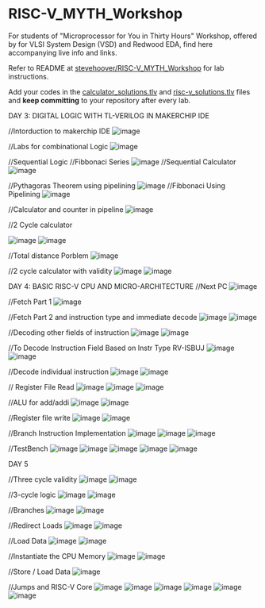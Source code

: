 # RISC-V_MYTH_Workshop

For students of "Microprocessor for You in Thirty Hours" Workshop, offered by for VLSI System Design (VSD) and Redwood EDA, find here accompanying live info and links.

Refer to README at [stevehoover/RISC-V_MYTH_Workshop](https://github.com/stevehoover/RISC-V_MYTH_Workshop) for lab instructions.

Add your codes in the [calculator_solutions.tlv](calculator_solutions.tlv) and [risc-v_solutions.tlv](risc-v_solutions.tlv) files and **keep committing** to your repository after every lab.

DAY 3:
DIGITAL LOGIC WITH TL-VERILOG IN MAKERCHIP IDE

//Intorduction to makerchip IDE
![image](https://user-images.githubusercontent.com/92938137/170808136-e4a76e87-604b-4769-83c2-1be11db23004.png)

//Labs for combinational Logic
![image](https://user-images.githubusercontent.com/92938137/170809678-7063cad8-4f61-400c-a99c-e3df91d2a141.png)

//Sequential Logic
//Fibbonaci Series
![image](https://user-images.githubusercontent.com/92938137/170808413-c62b72ac-b63e-494d-8f05-b5fdc1d6167d.png)
//Sequential Calculator
![image](https://user-images.githubusercontent.com/92938137/170810291-e397f43a-64f2-4efa-a5f4-54f13e0e809b.png)

//Pythagoras Theorem using pipelining
![image](https://user-images.githubusercontent.com/92938137/170810782-6d323e55-6dc1-4daa-80c5-861aa693bdab.png)
//Fibbonaci Using Pipelining
![image](https://user-images.githubusercontent.com/92938137/170811242-87af4067-57ad-4446-a9d6-739bd1f0c5fc.png)

//Calculator and counter in pipeline
![image](https://user-images.githubusercontent.com/92938137/170815690-94e0049d-e676-417c-b18e-8bb4fa462c52.png)

//2 Cycle calculator

![image](https://user-images.githubusercontent.com/92938137/170812865-8135f7b4-e183-4945-ba8a-c34e2d7886f6.png)
![image](https://user-images.githubusercontent.com/92938137/170812888-4ace255e-3d40-40f7-b73a-ee2c1d05cabf.png)

//Total distance Porblem
![image](https://user-images.githubusercontent.com/92938137/170814041-eab3b9a5-75ab-47c0-b43c-941d6d60d1ee.png)

//2 cycle calculator with validity
![image](https://user-images.githubusercontent.com/92938137/170816685-cb5b0b2c-abbf-4279-a199-c26e4f2f3f84.png)
![image](https://user-images.githubusercontent.com/92938137/170816700-8f160ef6-88b0-4ff0-a0ea-981c1c9b8360.png)

DAY 4:
BASIC RISC-V CPU AND MICRO-ARCHITECTURE
//Next PC
![image](https://user-images.githubusercontent.com/92938137/170819916-6c0e45e5-5112-4f4e-83d9-50112d18d7c4.png)

//Fetch Part 1
![image](https://user-images.githubusercontent.com/92938137/170820048-4b62bc41-d4d3-4c6c-a0cb-5c222d9a6429.png)

//Fetch Part 2 and instruction type and immediate decode
![image](https://user-images.githubusercontent.com/92938137/170824067-5bce710c-d1cb-4d12-bcb6-3013c950a7de.png)
![image](https://user-images.githubusercontent.com/92938137/170824087-1f7f9d05-42ba-40a8-b09f-01f6fc9dce77.png)

//Decoding other fields of instruction
![image](https://user-images.githubusercontent.com/92938137/170824435-81e1e08e-2684-4bcb-a660-3522f18a0404.png)
![image](https://user-images.githubusercontent.com/92938137/170824438-55e5c738-dce5-4767-bb69-320899632d95.png)

//To Decode Instruction Field Based on Instr Type RV-ISBUJ
![image](https://user-images.githubusercontent.com/92938137/170825404-58384194-0911-4025-ac99-f79d825faee5.png)
![image](https://user-images.githubusercontent.com/92938137/170825416-513e433f-534f-448d-a750-4860b4bd60e4.png)

//Decode individual instruction
![image](https://user-images.githubusercontent.com/92938137/170826071-a408bdca-7289-4c23-afe1-e7d7fe82f4b5.png)
![image](https://user-images.githubusercontent.com/92938137/170826083-677518e2-b854-44bf-bc65-e362f19be7b5.png)

// Register File Read 
![image](https://user-images.githubusercontent.com/92938137/170827535-8a329dda-bb65-4e32-9160-d5e5726d1989.png)
![image](https://user-images.githubusercontent.com/92938137/170827542-bb6aa84b-a922-4199-ad76-c18ee975242c.png)
![image](https://user-images.githubusercontent.com/92938137/170827546-daffaf0d-104c-4b97-978c-314f4026700e.png)

//ALU for add/addi
![image](https://user-images.githubusercontent.com/92938137/170827809-76f5288c-d27d-4df3-87df-b4a9f14ae9df.png)
![image](https://user-images.githubusercontent.com/92938137/170828360-218de152-e8c6-4c76-b106-05e120de27ab.png)

//Register file write
![image](https://user-images.githubusercontent.com/92938137/170828336-f45793bd-a682-4251-b93a-633b3194ad5c.png)
![image](https://user-images.githubusercontent.com/92938137/170828324-4b345f15-d386-4feb-931e-b0c3988b1b81.png)

//Branch Instruction Implementation
![image](https://user-images.githubusercontent.com/92938137/170831616-633043cc-4d56-421c-9765-c243fba67ac3.png)
![image](https://user-images.githubusercontent.com/92938137/170831641-e4c16ed9-1ae9-4b57-b17a-ac0321a61078.png)
![image](https://user-images.githubusercontent.com/92938137/170831679-61cd9ed8-12c1-4afa-be41-bca6be37f704.png)

//TestBench
![image](https://user-images.githubusercontent.com/92938137/170831933-eaefb266-f9ce-4220-8a5a-bb27452a5d3d.png)
![image](https://user-images.githubusercontent.com/92938137/170831954-30d03887-d407-4e6a-81be-3b380c3ef7ec.png)
![image](https://user-images.githubusercontent.com/92938137/170831959-ceb35c41-5b6f-45c0-b8c3-625922d6c8a2.png)
![image](https://user-images.githubusercontent.com/92938137/170831975-4978bb3c-28eb-4734-86e8-07ecbfcff1dd.png)
![image](https://user-images.githubusercontent.com/92938137/170831987-77d78be5-dfad-46f3-918c-021dcece3f67.png)

DAY 5

//Three cycle validity
![image](https://user-images.githubusercontent.com/92938137/170845738-48448eed-28e1-4f3e-8721-f59cf94513a8.png)
![image](https://user-images.githubusercontent.com/92938137/170845742-18b9219f-7c21-43a5-997e-be2dccea8bf7.png)

//3-cycle logic
![image](https://user-images.githubusercontent.com/92938137/170850829-d3b4f1f9-2882-4035-a8a1-3aef7ca87e24.png)
![image](https://user-images.githubusercontent.com/92938137/170850838-06615c74-d6d1-4c9c-a5f2-b299624a7240.png)

//Branches
![image](https://user-images.githubusercontent.com/92938137/170869384-13b371e7-0828-4ffb-b531-739f3daadcde.png)
![image](https://user-images.githubusercontent.com/92938137/170869393-8b5b1fb0-87d5-40be-8cff-628c3b9264c9.png)

//Redirect Loads
![image](https://user-images.githubusercontent.com/92938137/170874332-48eee3d8-d06f-4ad3-b9b0-cc92a826905a.png)
![image](https://user-images.githubusercontent.com/92938137/170874343-97dc8e3b-1cf9-400a-ae8d-b2349a599edc.png)

//Load Data
![image](https://user-images.githubusercontent.com/92938137/170875215-a400eebb-92b6-47d8-bb1d-1295bf1bcd76.png)
![image](https://user-images.githubusercontent.com/92938137/170875231-783e3299-b4d6-4121-9de6-afabf22c7429.png)

//Instantiate the CPU Memory
![image](https://user-images.githubusercontent.com/92938137/170875586-0f78c489-9ea1-41a7-8eaf-604f262470fc.png)
![image](https://user-images.githubusercontent.com/92938137/170875607-1f3cf0ac-198b-4c77-b191-9b02d649460b.png)

//Store / Load Data
![image](https://user-images.githubusercontent.com/92938137/170877732-c9a4f498-4e1f-4243-874e-48d8b8665e80.png)

//Jumps and RISC-V Core
![image](https://user-images.githubusercontent.com/92938137/170878242-fdaeceaf-3029-43f8-998e-e03db4ba31fc.png)
![image](https://user-images.githubusercontent.com/92938137/170878288-ee7a2518-5771-4542-b733-9e2d4f574a3f.png)
![image](https://user-images.githubusercontent.com/92938137/170878311-21456611-e618-490c-a1e1-b2d05cd83f80.png)
![image](https://user-images.githubusercontent.com/92938137/170878327-c993ae1c-86be-4fd3-90bd-19c6be8ff948.png)
![image](https://user-images.githubusercontent.com/92938137/170878337-cff97aad-b15c-4270-b72d-a9582bf1c801.png)
![image](https://user-images.githubusercontent.com/92938137/170878349-b5c7dd71-8c49-449a-9f48-eb558bbab25d.png)





